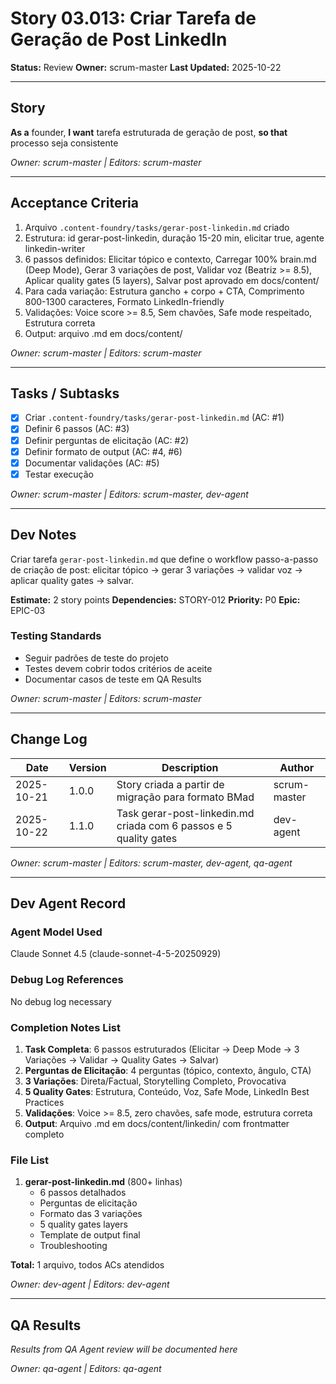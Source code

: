 # Story 03.013: Criar Tarefa de Geração de Post LinkedIn

**Status:** Review
**Owner:** scrum-master
**Last Updated:** 2025-10-22

---

## Story

**As a** founder,
**I want** tarefa estruturada de geração de post,
**so that** processo seja consistente

*Owner: scrum-master | Editors: scrum-master*

---

## Acceptance Criteria

1. Arquivo `.content-foundry/tasks/gerar-post-linkedin.md` criado
2. Estrutura: id gerar-post-linkedin, duração 15-20 min, elicitar true, agente linkedin-writer
3. 6 passos definidos: Elicitar tópico e contexto, Carregar 100% brain.md (Deep Mode), Gerar 3 variações de post, Validar voz (Beatriz >= 8.5), Aplicar quality gates (5 layers), Salvar post aprovado em docs/content/
4. Para cada variação: Estrutura gancho + corpo + CTA, Comprimento 800-1300 caracteres, Formato LinkedIn-friendly
5. Validações: Voice score >= 8.5, Sem chavões, Safe mode respeitado, Estrutura correta
6. Output: arquivo .md em docs/content/

*Owner: scrum-master | Editors: scrum-master*

---

## Tasks / Subtasks

- [x] Criar `.content-foundry/tasks/gerar-post-linkedin.md` (AC: #1)
- [x] Definir 6 passos (AC: #3)
- [x] Definir perguntas de elicitação (AC: #2)
- [x] Definir formato de output (AC: #4, #6)
- [x] Documentar validações (AC: #5)
- [x] Testar execução

*Owner: scrum-master | Editors: scrum-master, dev-agent*

---

## Dev Notes

Criar tarefa `gerar-post-linkedin.md` que define o workflow passo-a-passo de criação de post: elicitar tópico → gerar 3 variações → validar voz → aplicar quality gates → salvar.

**Estimate:** 2 story points
**Dependencies:** STORY-012
**Priority:** P0
**Epic:** EPIC-03

### Testing Standards

- Seguir padrões de teste do projeto
- Testes devem cobrir todos critérios de aceite
- Documentar casos de teste em QA Results

*Owner: scrum-master | Editors: scrum-master*

---

## Change Log

| Date | Version | Description | Author |
|------|---------|-------------|--------|
| 2025-10-21 | 1.0.0 | Story criada a partir de migração para formato BMad | scrum-master |
| 2025-10-22 | 1.1.0 | Task gerar-post-linkedin.md criada com 6 passos e 5 quality gates | dev-agent |

*Owner: scrum-master | Editors: scrum-master, dev-agent, qa-agent*

---

## Dev Agent Record

### Agent Model Used

Claude Sonnet 4.5 (claude-sonnet-4-5-20250929)

### Debug Log References

No debug log necessary

### Completion Notes List

1. **Task Completa**: 6 passos estruturados (Elicitar → Deep Mode → 3 Variações → Validar → Quality Gates → Salvar)
2. **Perguntas de Elicitação**: 4 perguntas (tópico, contexto, ângulo, CTA)
3. **3 Variações**: Direta/Factual, Storytelling Completo, Provocativa
4. **5 Quality Gates**: Estrutura, Conteúdo, Voz, Safe Mode, LinkedIn Best Practices
5. **Validações**: Voice >= 8.5, zero chavões, safe mode, estrutura correta
6. **Output**: Arquivo .md em docs/content/linkedin/ com frontmatter completo

### File List

1. **gerar-post-linkedin.md** (800+ linhas)
   - 6 passos detalhados
   - Perguntas de elicitação
   - Formato das 3 variações
   - 5 quality gates layers
   - Template de output final
   - Troubleshooting

**Total:** 1 arquivo, todos ACs atendidos

*Owner: dev-agent | Editors: dev-agent*

---

## QA Results

*Results from QA Agent review will be documented here*

*Owner: qa-agent | Editors: qa-agent*
